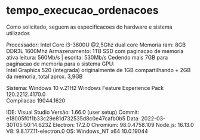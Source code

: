 # tempo_execucao_ordenacoes

Como solicitado, seguem as especificacoes do hardware e sistema utilizados

Processador: 
            Intel Core i3-3600U @2,5Ghz dual core
Memoria ram: 
            8GB DDR3L 1600Mhz
Armazenamento: 
            1TB SSD com paginacao de memoria ativa leitura: 560Mb/s | escrita: 530Mb/s
            Cedendo mais 7GB para paginacao de memoria para o sistema
GPU:        
      Intel Graphics 520 (integrada) originalmente de 1GB compartilhando + 2GB da memoria, total aprox. 3,9GB

Sistema:    Windows 10 v.21H2
            Windows Feature Experience Pack 120.2212.4170.0  
            Compilacao 19044.1620

IDE:        Visual Studio Versão: 1.66.0 (user setup)
            Commit: e18005f0f1b33c29e81d732535d8c0e47cafb0b5
            Data: 2022-03-30T05:50:14.623Z
            Electron: 17.2.0
            Chromium: 98.0.4758.109
            Node.js: 16.13.0
            V8: 9.8.177.11-electron.0
            OS: Windows_NT x64 10.0.19044

